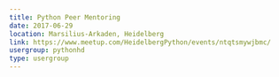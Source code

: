 ```yaml
---
title: Python Peer Mentoring
date: 2017-06-29
location: Marsilius-Arkaden, Heidelberg
link: https://www.meetup.com/HeidelbergPython/events/ntqtsmywjbmc/
usergroup: pythonhd
type: usergroup
---
```


